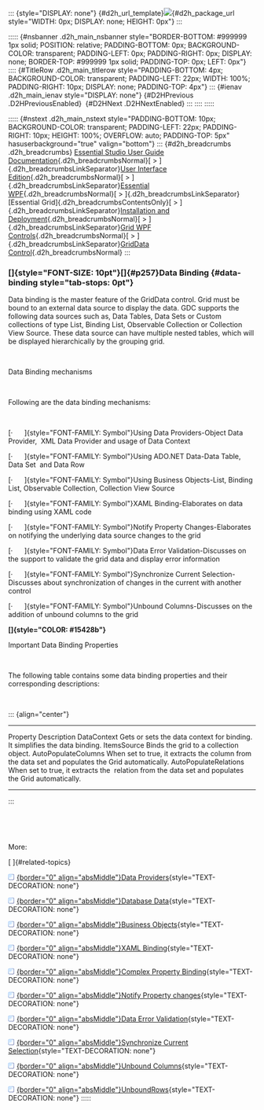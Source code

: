 ::: {style="DISPLAY: none"}
[](ms-xhelp:///?Id=d2h_url_template){#d2h_url_template}![](!package_url!){#d2h_package_url style="WIDTH: 0px; DISPLAY: none; HEIGHT: 0px"}
:::

::::: {#nsbanner .d2h_main_nsbanner style="BORDER-BOTTOM: #999999 1px solid; POSITION: relative; PADDING-BOTTOM: 0px; BACKGROUND-COLOR: transparent; PADDING-LEFT: 0px; PADDING-RIGHT: 0px; DISPLAY: none; BORDER-TOP: #999999 1px solid; PADDING-TOP: 0px; LEFT: 0px"}
:::: {#TitleRow .d2h_main_titlerow style="PADDING-BOTTOM: 4px; BACKGROUND-COLOR: transparent; PADDING-LEFT: 22px; WIDTH: 100%; PADDING-RIGHT: 10px; DISPLAY: none; PADDING-TOP: 4px"}
::: {#ienav .d2h_main_ienav style="DISPLAY: none"}
[](ms-xhelp:///?Id=af3644f2-ceb1-4f8e-aeba-172b41e685cf){#D2HPrevious .D2HPreviousEnabled}  [](ms-xhelp:///?Id=8c33a32c-f616-4733-b345-77fcff34986e){#D2HNext .D2HNextEnabled}
:::
::::
:::::

::::: {#nstext .d2h_main_nstext style="PADDING-BOTTOM: 10px; BACKGROUND-COLOR: transparent; PADDING-LEFT: 22px; PADDING-RIGHT: 10px; HEIGHT: 100%; OVERFLOW: auto; PADDING-TOP: 5px" hasuserbackground="true" valign="bottom"}
::: {#d2h_breadcrumbs .d2h_breadcrumbs}
[Essential Studio User Guide Documentation](ms-xhelp:///?Id=12457748-09e3-4d74-a240-8e049cedf030){.d2h_breadcrumbsNormal}[ \> ]{.d2h_breadcrumbsLinkSeparator}[User Interface Edition](ms-xhelp:///?Id=c29296b7-531c-413b-a0ec-488ca1f7f669){.d2h_breadcrumbsNormal}[ \> ]{.d2h_breadcrumbsLinkSeparator}[Essential WPF](ms-xhelp:///?Id=7f4f82c5-151c-4262-94d0-75c4626c77bc){.d2h_breadcrumbsNormal}[ \> ]{.d2h_breadcrumbsLinkSeparator}[Essential Grid]{.d2h_breadcrumbsContentsOnly}[ \> ]{.d2h_breadcrumbsLinkSeparator}[Installation and Deployment](ms-xhelp:///?Id=094c35c7-db8e-4341-9619-16644b2a4e34){.d2h_breadcrumbsNormal}[ \> ]{.d2h_breadcrumbsLinkSeparator}[Grid WPF Controls](ms-xhelp:///?Id=1249c159-5431-465a-b1af-1cf1e5e90ac8){.d2h_breadcrumbsNormal}[ \> ]{.d2h_breadcrumbsLinkSeparator}[GridData Control](ms-xhelp:///?Id=e9aeb59d-d6ab-4862-87f7-4f169b1d763e){.d2h_breadcrumbsNormal}
:::

### []{style="FONT-SIZE: 10pt"}[]{#p257}Data Binding {#data-binding style="tab-stops: 0pt"}

Data binding is the master feature of the GridData control. Grid must be bound to an external data source to display the data. GDC supports the following data sources such as, Data Tables, Data Sets or Custom collections of type List, Binding List, Observable Collection or Collection View Source. These data source can have multiple nested tables, which will be displayed hierarchically by the grouping grid.

 

Data Binding mechanisms

 

Following are the data binding mechanisms:

 

[·      ]{style="FONT-FAMILY: Symbol"}Using Data Providers-Object Data Provider,  XML Data Provider and usage of Data Context

[·      ]{style="FONT-FAMILY: Symbol"}Using ADO.NET Data-Data Table,  Data Set  and Data Row

[·      ]{style="FONT-FAMILY: Symbol"}Using Business Objects-List, Binding List, Observable Collection, Collection View Source

[·      ]{style="FONT-FAMILY: Symbol"}XAML Binding-Elaborates on data binding using XAML code

[·      ]{style="FONT-FAMILY: Symbol"}Notify Property Changes-Elaborates on notifying the underlying data source changes to the grid

[·      ]{style="FONT-FAMILY: Symbol"}Data Error Validation-Discusses on the support to validate the grid data and display error information

[·      ]{style="FONT-FAMILY: Symbol"}Synchronize Current Selection-Discusses about synchronization of changes in the current with another control

[·      ]{style="FONT-FAMILY: Symbol"}Unbound Columns-Discusses on the addition of unbound columns to the grid

**[]{style="COLOR: #15428b"}** 

Important Data Binding Properties

 

The following table contains some data binding properties and their corresponding descriptions:

 

::: {align="center"}
  ----------------------- ------------------------------------------------------------------------------------------------------
  Property                Description
  DataContext             Gets or sets the data context for binding. It simplifies the data binding.
  ItemsSource             Binds the grid to a collection object.
  AutoPopulateColumns     When set to true, it extracts the column from the data set and populates the Grid automatically.
  AutoPopulateRelations   When set to true, it extracts the  relation from the data set and populates  the Grid automatically.
  ----------------------- ------------------------------------------------------------------------------------------------------
:::

 

 

More:

[ ]{#related-topics}

[![](button.gif){border="0" align="absMiddle"}Data Providers](ms-xhelp:///?Id=178dbf0f-2296-4543-8755-936895db281b){style="TEXT-DECORATION: none"}

[![](button.gif){border="0" align="absMiddle"}Database Data](ms-xhelp:///?Id=86552501-7419-4a9e-9a7b-f2909b82ad9b){style="TEXT-DECORATION: none"}

[![](button.gif){border="0" align="absMiddle"}Business Objects](ms-xhelp:///?Id=66235b65-df60-4b65-a8bc-ab8690d64914){style="TEXT-DECORATION: none"}

[![](button.gif){border="0" align="absMiddle"}XAML Binding](ms-xhelp:///?Id=dfce93f1-0093-43a1-8572-e92ee74e3541){style="TEXT-DECORATION: none"}

[![](button.gif){border="0" align="absMiddle"}Complex Property Binding](ms-xhelp:///?Id=3abb3606-2d04-489d-9cba-5080dfafcff1){style="TEXT-DECORATION: none"}

[![](button.gif){border="0" align="absMiddle"}Notify Property changes](ms-xhelp:///?Id=2359a552-f60c-4011-8654-49996601c72e){style="TEXT-DECORATION: none"}

[![](button.gif){border="0" align="absMiddle"}Data Error Validation](ms-xhelp:///?Id=785192f5-87e7-4dbf-a255-2a7c4a642b04){style="TEXT-DECORATION: none"}

[![](button.gif){border="0" align="absMiddle"}Synchronize Current Selection](ms-xhelp:///?Id=1098bed4-cf1d-4e2d-b9a2-d6e1203b7ed6){style="TEXT-DECORATION: none"}

[![](button.gif){border="0" align="absMiddle"}Unbound Columns](ms-xhelp:///?Id=7862bd6a-80a0-40d5-8922-fb286224b2c7){style="TEXT-DECORATION: none"}

[![](button.gif){border="0" align="absMiddle"}UnboundRows](ms-xhelp:///?Id=7a755ab1-03a3-419c-a474-05e40828d3a2){style="TEXT-DECORATION: none"}
:::::
